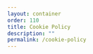 ```yaml
---
layout: container
order: 110
title: Cookie Policy
description: ""
permalink: /cookie-policy
---
```


